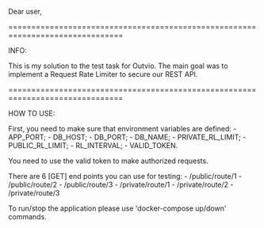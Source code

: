 Dear user,

===============================================================================

INFO:

This is my solution to the test task for Outvio.
The main goal was to implement a Request Rate Limiter to secure our REST API.

===============================================================================

HOW TO USE:

First, you need to make sure that environment variables are defined:
    - APP_PORT;
    - DB_HOST;
    - DB_PORT;
    - DB_NAME;
    - PRIVATE_RL_LIMIT;
    - PUBLIC_RL_LIMIT;
    - RL_INTERVAL;
    - VALID_TOKEN.

You need to use the valid token to make authorized requests.

There are 6 [GET] end points you can use for testing:
    - /public/route/1
    - /public/route/2
    - /public/route/3
    - /private/route/1
    - /private/route/2
    - /private/route/3

To run/stop the application please use 'docker-compose up/down' commands.
